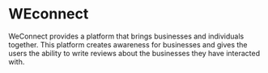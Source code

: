 # WEconnect
WeConnect provides a platform that brings businesses and individuals together. This platform creates awareness for businesses and gives the users the ability to write reviews about the businesses they have interacted with.
